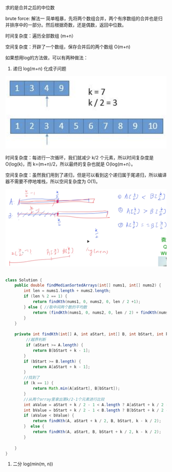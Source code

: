 求的是合并之后的中位数

brute force: 解法一
简单粗暴，先将两个数组合并，两个有序数组的合并也是归并排序中的一部分。然后根据奇数，还是偶数，返回中位数。

时间复杂度：遍历全部数组 (m+n）

空间复杂度：开辟了一个数组，保存合并后的两个数组 O(m+n)

如果想用log的方法做，可以有两种做法：

1. 递归 log(m+n)  化成子问题

![20210719000215](https://raw.githubusercontent.com/corykingsf/hack-system-design-pixel/main/algorithm/20210719000215.png)

时间复杂度：每进行一次循环，我们就减少 k/2 个元素，所以时间复杂度是 O(log(k)，而 k=(m+n)/2，所以最终的复杂也就是 O(log(m+n）。

空间复杂度：虽然我们用到了递归，但是可以看到这个递归属于尾递归，所以编译器不需要不停地堆栈，所以空间复杂度为 O(1)。

![20210722165310](https://raw.githubusercontent.com/corykingsf/hack-system-design-pixel/main/algorithm/20210722165310.png)

```java

class Solution {
    public double findMedianSortedArrays(int[] nums1, int[] nums2) {
        int len = nums1.length + nums2.length;
        if (len % 2 == 1) {
            return findKth(nums1, 0, nums2, 0, len / 2 +1);
        } else { //取中间两个数的平均数
            return (findKth(nums1, 0, nums2, 0, len / 2) + findKth(nums1, 0, nums2, 0, len / 2 + 1)) / 2.0;
        }
    }

    private int findKth(int[] A, int aStart, int[] B, int bStart, int k) {
         //越界判断  
         if (aStart >= A.length) {
            return B[bStart + k - 1];
        }
        if (bStart >= B.length) {
            return A[aStart + k - 1];
        }
        //找到了
        if (k == 1) {
            return Math.min(A[aStart], B[bStart]);
        }
        //从两个array里拿出第k/2-1个元素进行比较
        int aValue = aStart + k / 2 - 1 < A.length ? A[aStart + k / 2 - 1]  : Integer.MAX_VALUE;
        int bValue = bStart + k / 2 - 1 < B.length ? B[bStart + k / 2 - 1] : Integer.MAX_VALUE;
        if (aValue < bValue) {
            return findKth(A, aStart + k / 2, B, bStart, k - k / 2);
        }  else {
            return findKth(A, aStart, B, bStart + k / 2, k - k / 2);
        }  
  
    }
}
```

1. 二分 log(min(m, n))
